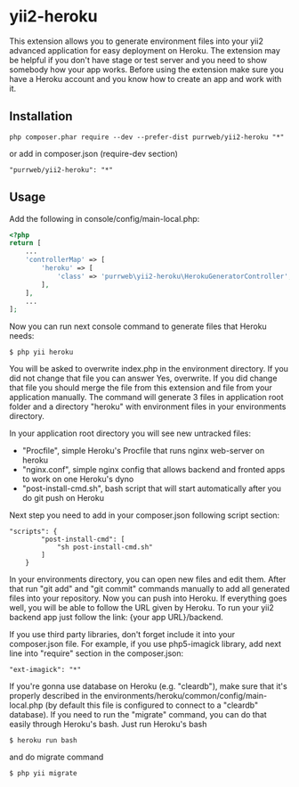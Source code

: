 # yii2-heroku


This extension allows you to generate environment files into your yii2 advanced application for easy deployment on Heroku. The extension may be helpful if you don't have stage or test server and you need to show somebody how your app works. Before using the extension make sure you have a Heroku account and you know how to create an app and work with it.

## Installation

    php composer.phar require --dev --prefer-dist purrweb/yii2-heroku "*"
or add in composer.json (require-dev section)

    "purrweb/yii2-heroku": "*"

## Usage

Add the following in console/config/main-local.php:

```php
<?php
return [
	...
    'controllerMap' => [
        'heroku' => [
            'class' => 'purrweb\yii2-heroku\HerokuGeneratorController',
        ],
    ],
	...
];
```

Now you can run next console command to generate files that Heroku needs:

    $ php yii heroku

You will be asked to overwrite index.php in the environment directory. If you did not change that file you can answer Yes, overwrite. If you did change that file you should merge the file from this extension and file from your application manually. The command will generate 3 files in application root folder and a directory "heroku" with environment files in your environments directory.

In your application root directory you will see new untracked files:

* "Procfile", simple Heroku's Procfile that runs nginx web-server on heroku
* "nginx.conf", simple nginx config that allows backend and fronted apps to work on one Heroku's dyno
* "post-install-cmd.sh", bash script that will start automatically after you do git push on Heroku

Next step you need to add in your composer.json following script section:

```
"scripts": {
        "post-install-cmd": [
            "sh post-install-cmd.sh"
        ]
    }
```

In your environments directory, you can open new files and edit them. After that run "git add" and "git commit" commands manually to add all generated files into your repository. Now you can push into Heroku. If everything goes well, you will be able to follow the URL given by Heroku. To run your yii2 backend app just follow the link: {your app URL}/backend.

If you use third party libraries, don't forget include it into your composer.json file. For example, if you use php5-imagick library, add next line into "require" section in the composer.json:

```
"ext-imagick": "*"
```

If you're gonna use database on Heroku (e.g. "cleardb"), make sure that it's properly described in the environments/heroku/common/config/main-local.php (by default this file is configured to connect to a "cleardb" database). If you need to run the "migrate" command, you can do that easily through Heroku's bash. Just run Heroku's bash

    $ heroku run bash

and do migrate command

    $ php yii migrate
